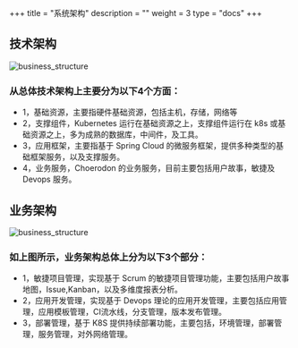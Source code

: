 ﻿+++
title = "系统架构"
description = ""
weight = 3
type = "docs"
+++

## 技术架构
![business_structure](/cimg/deploy-structure.png)

### 从总体技术架构上主要分为以下4个方面：

* 1，基础资源，主要指硬件基础资源，包括主机，存储，网络等
* 2，支撑组件，Kubernetes 运行在基础资源之上，支撑组件运行在 k8s 或基础资源之上，多为成熟的数据库，中间件，及工具。
* 3，应用框架，主要指基于 Spring Cloud 的微服务框架，提供多种类型的基础框架服务，以及支撑服务。
* 4，业务服务，Choerodon 的业务服务，目前主要包括用户故事，敏捷及 Devops 服务。

## 业务架构
![business_structure](/cimg/business-structure.png)
### 如上图所示，业务架构总体上分为以下3个部分：
* 1，敏捷项目管理，实现基于 Scrum 的敏捷项目管理功能，主要包括用户故事地图，Issue,Kanban，以及多维度报表分析。
* 2，应用开发管理，实现基于 Devops 理论的应用开发管理，主要包括应用管理，应用模板管理，CI流水线，分支管理，版本发布管理。
* 3，部署管理，基于 K8S 提供持续部署功能，主要包括，环境管理，部署管理，服务管理，对外网络管理。

